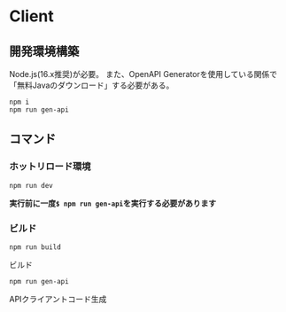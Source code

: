 # Client

## 開発環境構築

Node.js(16.x推奨)が必要。
また、OpenAPI Generatorを使用している関係で
「無料Javaのダウンロード」する必要がある。

```shell
npm i
npm run gen-api
```

## コマンド

### ホットリロード環境

```shell
npm run dev
```

**実行前に一度`$ npm run gen-api`を実行する必要があります**

### ビルド

```shell
npm run build
```

ビルド

```shell
npm run gen-api
```

APIクライアントコード生成
